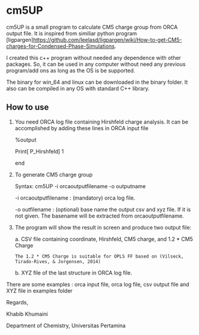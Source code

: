 # cm5UP
cm5UP is a small program to calculate CM5 charge group from ORCA output file. It is inspired from similiar python program [ligpargen]<https://github.com/leelasd/ligpargen/wiki/How-to-get-CM5-charges-for-Condensed-Phase-Simulations>. 

I created this c++ program without needed any dependence with other packages. So, it can be used in any computer without need any previous program/add ons as long as the OS is be supported. 

The binary for win_64 and linux can be downloaded in the binary folder. It also can be compiled in any OS with standard C++ library.

## How to use
1. You need ORCA log file containing Hirshfeld charge analysis. It can be accomplished by adding these lines in ORCA input file

    %output
  
     Print[ P_Hirshfeld] 1
  
    end
  
2. To generate CM5 charge group

   Syntax: cm5UP -i orcaoutputfilename -o outputname
   
    -i orcaoutputfilename : (mandatory) orca log file.
    
    -o outfilename : (optional)  base name the output csv and xyz file. If it is not given. The basename will be extracted from orcaoutputfilename.
3. The program will show the result in screen and produce two output file:

    a. CSV file containing coordinate, Hirshfeld, CM5 charge, and 1.2 * CM5 Charge
    
       The 1.2 * CM5 Charge is suitable for OPLS FF based on (Vilseck, Tirado-Rives, & Jorgensen, 2014)
       
    b. XYZ file of the last structure in ORCA log file.
    
There are some examples : orca input file, orca log file, csv output file and XYZ file in examples folder

Regards,

Khabib Khumaini

Department of Chemistry, Universitas Pertamina

